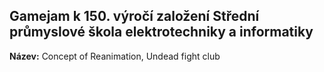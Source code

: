 ## Gamejam k 150. výročí založení Střední průmyslové škola elektrotechniky a informatiky
**Název:** Concept of Reanimation, Undead fight club

